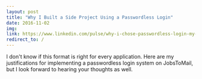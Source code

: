 ```yaml
---
layout: post
title: "Why I Built a Side Project Using a Passwordless Login"
date: 2016-11-02
img: 
link: https://www.linkedin.com/pulse/why-i-chose-passwordless-login-my-latest-project-karl-l-hughes
redirect_to: /
---
```

I don't know if this format is right for every application. Here are my justifications for implementing a passwordless login system on JobsToMail, but I look forward to hearing your thoughts as well.
